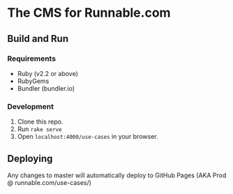 # The CMS for Runnable.com

## Build and Run

### Requirements

- Ruby (v2.2 or above)
- RubyGems
- Bundler (bundler.io)

### Development

1. Clone this repo.
2. Run `rake serve`
3. Open `localhost:4000/use-cases` in your browser.

## Deploying

Any changes to master will automatically deploy to GitHub Pages (AKA Prod @ runnable.com/use-cases/)
